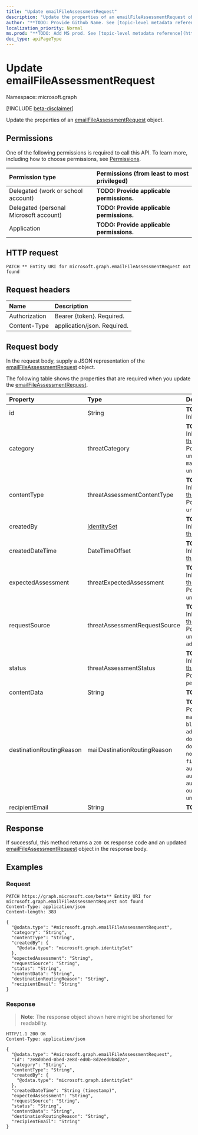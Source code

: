 ```yaml
---
title: "Update emailFileAssessmentRequest"
description: "Update the properties of an emailFileAssessmentRequest object."
author: "**TODO: Provide Github Name. See [topic-level metadata reference](https://msgo.azurewebsites.net/add/document/guidelines/metadata.html#topic-level-metadata)**"
localization_priority: Normal
ms.prod: "**TODO: Add MS prod. See [topic-level metadata reference](https://msgo.azurewebsites.net/add/document/guidelines/metadata.html#topic-level-metadata)**"
doc_type: apiPageType
---
```


# Update emailFileAssessmentRequest
Namespace: microsoft.graph

[!INCLUDE [beta-disclaimer](../../includes/beta-disclaimer.md)]

Update the properties of an [emailFileAssessmentRequest](../resources/emailfileassessmentrequest.md) object.

## Permissions
One of the following permissions is required to call this API. To learn more, including how to choose permissions, see [Permissions](/graph/permissions-reference).

|Permission type|Permissions (from least to most privileged)|
|:---|:---|
|Delegated (work or school account)|**TODO: Provide applicable permissions.**|
|Delegated (personal Microsoft account)|**TODO: Provide applicable permissions.**|
|Application|**TODO: Provide applicable permissions.**|

## HTTP request

<!-- {
  "blockType": "ignored"
}
-->
``` http
PATCH ** Entity URI for microsoft.graph.emailFileAssessmentRequest not found
```

## Request headers
|Name|Description|
|:---|:---|
|Authorization|Bearer {token}. Required.|
|Content-Type|application/json. Required.|

## Request body
In the request body, supply a JSON representation of the [emailFileAssessmentRequest](../resources/emailfileassessmentrequest.md) object.

The following table shows the properties that are required when you update the [emailFileAssessmentRequest](../resources/emailfileassessmentrequest.md).

|Property|Type|Description|
|:---|:---|:---|
|id|String|**TODO: Add Description** Inherited from [entity](../resources/entity.md)|
|category|threatCategory|**TODO: Add Description** Inherited from [threatAssessmentRequest](../resources/threatassessmentrequest.md). Possible values are: `undefined`, `spam`, `phishing`, `malware`, `unknownFutureValue`.|
|contentType|threatAssessmentContentType|**TODO: Add Description** Inherited from [threatAssessmentRequest](../resources/threatassessmentrequest.md). Possible values are: `mail`, `url`, `file`.|
|createdBy|[identitySet](../resources/identityset.md)|**TODO: Add Description** Inherited from [threatAssessmentRequest](../resources/threatassessmentrequest.md)|
|createdDateTime|DateTimeOffset|**TODO: Add Description** Inherited from [threatAssessmentRequest](../resources/threatassessmentrequest.md)|
|expectedAssessment|threatExpectedAssessment|**TODO: Add Description** Inherited from [threatAssessmentRequest](../resources/threatassessmentrequest.md). Possible values are: `block`, `unblock`.|
|requestSource|threatAssessmentRequestSource|**TODO: Add Description** Inherited from [threatAssessmentRequest](../resources/threatassessmentrequest.md). Possible values are: `undefined`, `user`, `administrator`.|
|status|threatAssessmentStatus|**TODO: Add Description** Inherited from [threatAssessmentRequest](../resources/threatassessmentrequest.md). Possible values are: `pending`, `completed`.|
|contentData|String|**TODO: Add Description**|
|destinationRoutingReason|mailDestinationRoutingReason|**TODO: Add Description**. Possible values are: `none`, `mailFlowRule`, `safeSender`, `blockedSender`, `advancedSpamFiltering`, `domainAllowList`, `domainBlockList`, `notInAddressBook`, `firstTimeSender`, `autoPurgeToInbox`, `autoPurgeToJunk`, `autoPurgeToDeleted`, `outbound`, `notJunk`, `junk`, `unknownFutureValue`.|
|recipientEmail|String|**TODO: Add Description**|



## Response

If successful, this method returns a `200 OK` response code and an updated [emailFileAssessmentRequest](../resources/emailfileassessmentrequest.md) object in the response body.

## Examples

### Request
<!-- {
  "blockType": "request",
  "name": "update_emailfileassessmentrequest"
}
-->
``` http
PATCH https://graph.microsoft.com/beta** Entity URI for microsoft.graph.emailFileAssessmentRequest not found
Content-Type: application/json
Content-length: 383

{
  "@odata.type": "#microsoft.graph.emailFileAssessmentRequest",
  "category": "String",
  "contentType": "String",
  "createdBy": {
    "@odata.type": "microsoft.graph.identitySet"
  },
  "expectedAssessment": "String",
  "requestSource": "String",
  "status": "String",
  "contentData": "String",
  "destinationRoutingReason": "String",
  "recipientEmail": "String"
}
```


### Response
>**Note:** The response object shown here might be shortened for readability.
<!-- {
  "blockType": "response",
  "truncated": true
}
-->
``` http
HTTP/1.1 200 OK
Content-Type: application/json

{
  "@odata.type": "#microsoft.graph.emailFileAssessmentRequest",
  "id": "2e8d0bed-0bed-2e8d-ed0b-8d2eed0b8d2e",
  "category": "String",
  "contentType": "String",
  "createdBy": {
    "@odata.type": "microsoft.graph.identitySet"
  },
  "createdDateTime": "String (timestamp)",
  "expectedAssessment": "String",
  "requestSource": "String",
  "status": "String",
  "contentData": "String",
  "destinationRoutingReason": "String",
  "recipientEmail": "String"
}
```


